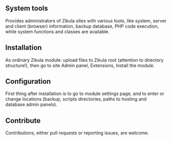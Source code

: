 System tools
------------------------

Provides administrators of Zikula sites with various tools, like system, server and client (browser) information, backup database, PHP code execution, while system functions and classes are available.

## Installation

As ordinary Zikula module: upload files to Zikula root (attention to directory structure!), then go to site Admin panel, Extensions, Install the module.

## Configuration

First thing after installation is to go to module settings page, and to enter or change locations (backup, scripts directories, paths to hosting and database admin panels).

## Contribute

Contributions, either pull requests or reporting issues, are welcome.

